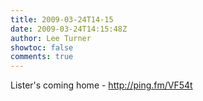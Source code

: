```yaml
---
title: 2009-03-24T14-15
date: 2009-03-24T14:15:48Z
author: Lee Turner
showtoc: false
comments: true
---
```


Lister's coming home - http://ping.fm/VF54t


